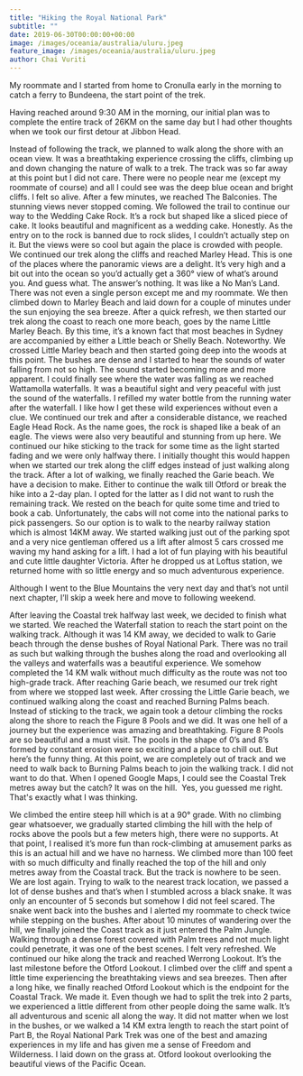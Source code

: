 ```yaml
---
title: "Hiking the Royal National Park"
subtitle: ""
date: 2019-06-30T00:00:00+00:00
image: /images/oceania/australia/uluru.jpeg
feature_image: /images/oceania/australia/uluru.jpeg
author: Chai Vuriti
---
```

My roommate and I started from home to Cronulla early in the morning to catch a ferry to Bundeena, the start point of the trek. 

Having reached around 9:30 AM in the morning, our initial plan was to complete the entire track of 26KM on the same day but I had other thoughts when we took our first detour at Jibbon Head.

Instead of following the track, we planned to walk along the shore with an ocean view. It was a breathtaking experience crossing the cliffs, climbing up and down changing the nature of walk to a trek. The track was so far away at this point but I did not care. There were no people near me (except my roommate of course) and all I could see was the deep blue ocean and bright cliffs. I felt so alive. After a few minutes, we reached The Balconies. The stunning views never stopped coming. We followed the trail to continue our way to the Wedding Cake Rock. It’s a rock but shaped like a sliced piece of cake. It looks beautiful and magnificent as a wedding cake. Honestly. As the entry on to the rock is banned due to rock slides, I couldn’t actually step on it. But the views were so cool but again the place is crowded with people. We continued our trek along the cliffs and reached Marley Head. This is one of the places where the panoramic views are a delight. It’s very high and a bit out into the ocean so you’d actually get a 360° view of what’s around you. And guess what. The answer’s nothing. It was like a No Man’s Land. There was not even a single person except me and my roommate. We then climbed down to Marley Beach and laid down for a couple of minutes under the sun enjoying the sea breeze. After a quick refresh, we then started our trek along the coast to reach one more beach, goes by the name Little Marley Beach. By this time, it’s a known fact that most beaches in Sydney are accompanied by either a Little beach or Shelly Beach. Noteworthy. We crossed Little Marley beach and then started going deep into the woods at this point. The bushes are dense and I started to hear the sounds of water falling from not so high. The sound started becoming more and more apparent. I could finally see where the water was falling as we reached Wattamolla waterfalls. It was a beautiful sight and very peaceful with just the sound of the waterfalls. I refilled my water bottle from the running water after the waterfall. I like how I get these wild experiences without even a clue. We continued our trek and after a considerable distance, we reached Eagle Head Rock. As the name goes, the rock is shaped like a beak of an eagle. The views were also very beautiful and stunning from up here. We continued our hike sticking to the track for some time as the light started fading and we were only halfway there. I initially thought this would happen when we started our trek along the cliff edges instead of just walking along the track. After a lot of walking, we finally reached the Garie beach. We have a decision to make. Either to continue the walk till Otford or break the hike into a 2-day plan. I opted for the latter as I did not want to rush the remaining track. We rested on the beach for quite some time and tried to book a cab. Unfortunately, the cabs will not come into the national parks to pick passengers. So our option is to walk to the nearby railway station which is almost 14KM away. We started walking just out of the parking spot and a very nice gentleman offered us a lift after almost 5 cars crossed me waving my hand asking for a lift. I had a lot of fun playing with his beautiful and cute little daughter Victoria. After he dropped us at Loftus station, we returned home with so little energy and so much adventurous experience. 

Although I went to the Blue Mountains the very next day and that’s not until next chapter, I’ll skip a week here and move to following weekend.

After leaving the Coastal trek halfway last week, we decided to finish what we started. We reached the Waterfall station to reach the start point on the walking track. Although it was 14 KM away, we decided to walk to Garie beach through the dense bushes of Royal National Park. There was no trail as such but walking through the bushes along the road and overlooking all the valleys and waterfalls was a beautiful experience. We somehow completed the 14 KM walk without much difficulty as the route was not too high-grade track. After reaching Garie beach, we resumed our trek right from where we stopped last week. After crossing the Little Garie beach, we continued walking along the coast and reached Burning Palms beach. Instead of sticking to the track, we again took a detour climbing the rocks along the shore to reach the Figure 8 Pools and we did. It was one hell of a journey but the experience was amazing and breathtaking. Figure 8 Pools are so beautiful and a must visit. The pools in the shape of 0’s and 8’s formed by constant erosion were so exciting and a place to chill out. But here’s the funny thing. At this point, we are completely out of track and we need to walk back to Burning Palms beach to join the walking track. I did not want to do that. When I opened Google Maps, I could see the Coastal Trek metres away but the catch? It was on the hill. 
Yes, you guessed me right. That's exactly what I was thinking. 

We climbed the entire steep hill which is at a 90° grade. With no climbing gear whatsoever, we gradually started climbing the hill with the help of rocks above the pools but a few meters high, there were no supports. At that point, I realised it’s more fun than rock-climbing at amusement parks as this is an actual hill and we have no harness. We climbed more than 100 feet with so much difficulty and finally reached the top of the hill and only metres away from the Coastal track. But the track is nowhere to be seen. We are lost again. Trying to walk to the nearest track location, we passed a lot of dense bushes and that’s when I stumbled across a black snake. It was only an encounter of 5 seconds but somehow I did not feel scared. The snake went back into the bushes and I alerted my roommate to check twice while stepping on the bushes. After about 10 minutes of wandering over the hill, we finally joined the Coast track as it just entered the Palm Jungle. Walking through a dense forest covered with Palm trees and not much light could penetrate, it was one of the best scenes. I felt very refreshed. We continued our hike along the track and reached Werrong Lookout. It’s the last milestone before the Otford Lookout. I climbed over the cliff and spent a little time experiencing the breathtaking views and sea breezes. Then after a long hike, we finally reached Otford Lookout which is the endpoint for the Coastal Track. We made it. Even though we had to split the trek into 2 parts, we experienced a little different from other people doing the same walk. It’s all adventurous and scenic all along the way. It did not matter when we lost in the bushes, or we walked a 14 KM extra length to reach the start point of Part B, the Royal National Park Trek was one of the best and amazing experiences in my life and has given me a sense of Freedom and Wilderness. I laid down on the grass at. Otford lookout overlooking the beautiful views of the Pacific Ocean.

